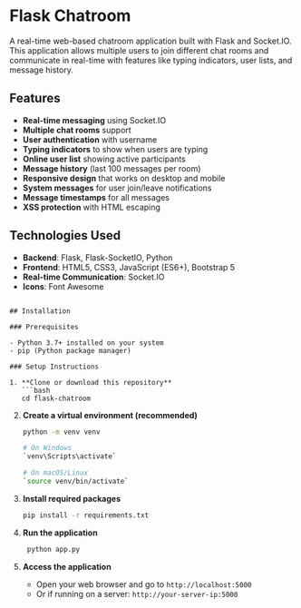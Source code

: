 # Flask Chatroom

A real-time web-based chatroom application built with Flask and Socket.IO. This application allows multiple users to join different chat rooms and communicate in real-time with features like typing indicators, user lists, and message history.

## Features

- **Real-time messaging** using Socket.IO
- **Multiple chat rooms** support
- **User authentication** with username
- **Typing indicators** to show when users are typing
- **Online user list** showing active participants
- **Message history** (last 100 messages per room)
- **Responsive design** that works on desktop and mobile
- **System messages** for user join/leave notifications
- **Message timestamps** for all messages
- **XSS protection** with HTML escaping

## Technologies Used

- **Backend**: Flask, Flask-SocketIO, Python
- **Frontend**: HTML5, CSS3, JavaScript (ES6+), Bootstrap 5
- **Real-time Communication**: Socket.IO
- **Icons**: Font Awesome

```

## Installation

### Prerequisites

- Python 3.7+ installed on your system
- pip (Python package manager)

### Setup Instructions

1. **Clone or download this repository**
   ```bash
   cd flask-chatroom
   ```

2. **Create a virtual environment (recommended)**
   ```bash
   python -m venv venv
   
   # On Windows
   `venv\Scripts\activate`
   
   # On macOS/Linux
   `source venv/bin/activate`
   ```

3. **Install required packages**
   ```bash
   pip install -r requirements.txt
   ```

4. **Run the application**
   ```bash
    python app.py
   ```

5. **Access the application**
   - Open your web browser and go to `http://localhost:5000`
   - Or if running on a server: `http://your-server-ip:5000`

